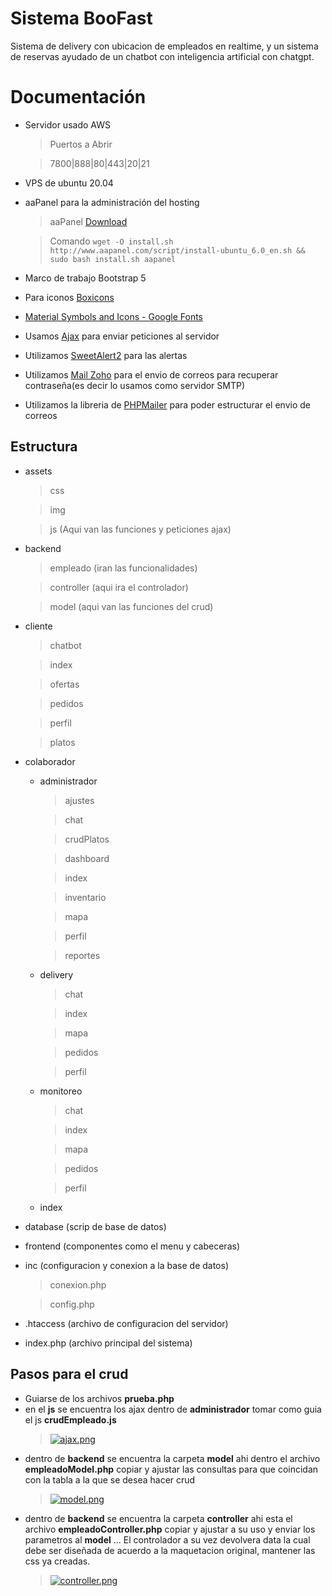 # Sistema BooFast

Sistema de delivery con ubicacion de empleados en realtime, y un sistema de reservas ayudado de un chatbot con inteligencia artificial con chatgpt.

# Documentación

- Servidor usado AWS
	> Puertos a Abrir

	> 7800|888|80|443|20|21
- VPS de ubuntu 20.04
- aaPanel para la administración del hosting
	> aaPanel [Download](https://www.aapanel.com/new/download.html)

	> Comando `wget -O install.sh http://www.aapanel.com/script/install-ubuntu_6.0_en.sh && sudo bash install.sh aapanel`
- Marco de trabajo Bootstrap 5
- Para iconos [Boxicons](https://boxicons.com/)
- [Material Symbols and Icons - Google Fonts](https://fonts.google.com/icons)
- Usamos [Ajax](https://developers.google.com/speed/libraries?hl=es-419) para enviar peticiones al servidor
- Utilizamos [SweetAlert2](https://sweetalert2.github.io/) para las alertas
- Utilizamos [Mail Zoho](https://mail.zoho.com/zm/#mail/folder/sent) para el envio de correos para recuperar
contraseña(es decir lo usamos como servidor SMTP)
- Utilizamos la libreria de [PHPMailer](https://github.com/PHPMailer/PHPMailer) para poder estructurar el envio de correos

## Estructura

- assets
	> css

	> img

	> js (Aqui van las funciones y peticiones ajax)
- backend
	> empleado (iran las funcionalidades)

	> controller (aqui ira el controlador)

	> model (aqui van las funciones del crud)
- cliente
	> chatbot

	> index

	> ofertas

	> pedidos

	> perfil

	> platos
- colaborador
	- administrador
		> ajustes

		> chat

		> crudPlatos

		> dashboard

		> index

		> inventario

		> mapa

		> perfil

		> reportes
	- delivery
		> chat

		> index

		> mapa

		> pedidos

		> perfil
	- monitoreo
		> chat

		> index

		> mapa

		> pedidos

		> perfil
	- index
- database (scrip de base de datos)
- frontend (componentes como el menu y cabeceras)
- inc (configuracion y conexion a la base de datos)
	> conexion.php
    
	> config.php
- .htaccess (archivo de configuracion del servidor)
- index.php (archivo principal del sistema)

## Pasos para el crud

- Guiarse de los archivos **prueba.php**
- en el **js** se encuentra los ajax dentro de **administrador** tomar como guia el js **crudEmpleado.js**
	> [![ajax.png](https://i.postimg.cc/63k04vLV/ajax.png)](https://postimg.cc/34ZpPWqW)
- dentro de **backend** se encuentra la carpeta **model** ahi dentro el archivo **empleadoModel.php** copiar y ajustar las consultas para que coincidan con la tabla a la que se desea hacer crud
	> [![model.png](https://i.postimg.cc/5y9t3P3f/model.png)](https://postimg.cc/vgjM8tkK)
- dentro de **backend** se encuentra la carpeta **controller** ahi esta el archivo **empleadoController.php** copiar y ajustar a su uso y enviar los parametros al **model** ... El controlador a su vez devolvera data la cual debe ser diseñada de acuerdo a la maquetacion original, mantener las css ya creadas.
	> [![controller.png](https://i.postimg.cc/cJN0h9xP/controller.png)](https://postimg.cc/gx4CkK6K)
